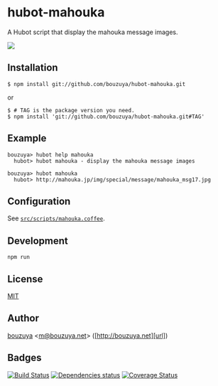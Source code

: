 # hubot-mahouka

A Hubot script that display the mahouka message images.

![](http://img.f.hatena.ne.jp/images/fotolife/b/bouzuya/20140915/20140915132241.gif)

## Installation

    $ npm install git://github.com/bouzuya/hubot-mahouka.git

or

    $ # TAG is the package version you need.
    $ npm install 'git://github.com/bouzuya/hubot-mahouka.git#TAG'

## Example

    bouzuya> hubot help mahouka
      hubot> hubot mahouka - display the mahouka message images

    bouzuya> hubot mahouka
      hubot> http://mahouka.jp/img/special/message/mahouka_msg17.jpg

## Configuration

See [`src/scripts/mahouka.coffee`](src/scripts/mahouka.coffee).

## Development

`npm run`

## License

[MIT](LICENSE)

## Author

[bouzuya][user] &lt;[m@bouzuya.net][mail]&gt; ([http://bouzuya.net][url])

## Badges

[![Build Status][travis-badge]][travis]
[![Dependencies status][david-dm-badge]][david-dm]
[![Coverage Status][coveralls-badge]][coveralls]

[travis]: https://travis-ci.org/bouzuya/hubot-mahouka
[travis-badge]: https://travis-ci.org/bouzuya/hubot-mahouka.svg?branch=master
[david-dm]: https://david-dm.org/bouzuya/hubot-mahouka
[david-dm-badge]: https://david-dm.org/bouzuya/hubot-mahouka.png
[coveralls]: https://coveralls.io/r/bouzuya/hubot-mahouka
[coveralls-badge]: https://img.shields.io/coveralls/bouzuya/hubot-mahouka.svg
[user]: https://github.com/bouzuya
[mail]: mailto:m@bouzuya.net
[url]: http://bouzuya.net
